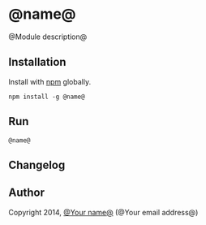 # @name@

@Module description@

## Installation

Install with [npm](https://npmjs.org/package/@name@) globally.

    npm install -g @name@

## Run

    @name@

## Changelog

## Author

Copyright 2014, [@Your name@](http://) (@Your email address@)
